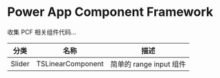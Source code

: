 # Power App Component Framework

收集 PCF 相关组件代码...

| 分类 | 名称 | 描述 |
| --- | --- | --- |
| Slider | TSLinearComponent | 简单的 range input 组件 |
